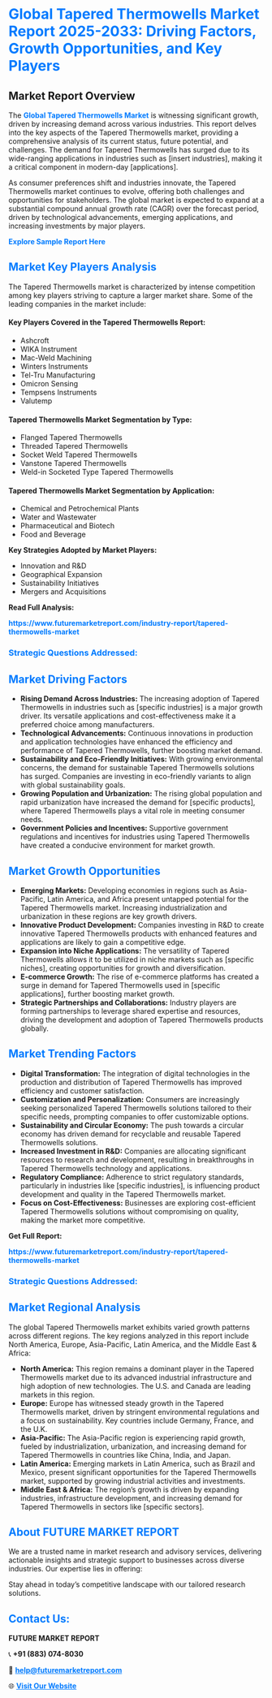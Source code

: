 <h1 style="color: #007BFF;">Global Tapered Thermowells Market Report 2025-2033: Driving Factors, Growth Opportunities, and Key Players</h1>

<section id="overview">
<h2>Market Report Overview</h2>
<p>The <a href="https://www.futuremarketreport.com/industry-report/tapered-thermowells-market" style="color: #007BFF; text-decoration: none;"><strong>Global Tapered Thermowells Market</strong></a> is witnessing significant growth, driven by increasing demand across various industries. This report delves into the key aspects of the Tapered Thermowells market, providing a comprehensive analysis of its current status, future potential, and challenges. The demand for Tapered Thermowells has surged due to its wide-ranging applications in industries such as [insert industries], making it a critical component in modern-day [applications].</p>
<p>As consumer preferences shift and industries innovate, the Tapered Thermowells market continues to evolve, offering both challenges and opportunities for stakeholders. The global market is expected to expand at a substantial compound annual growth rate (CAGR) over the forecast period, driven by technological advancements, emerging applications, and increasing investments by major players.</p>
</section>

<section id="overview">
<p><a href="https://www.futuremarketreport.com/request-sample/reportId=92414" style="color: #007BFF; text-decoration: none;"><strong>Explore Sample Report Here</strong></a></p>
</section>

<section id="key-players">
<h2 style="color: #007BFF;">Market Key Players Analysis</h2>
<p>The Tapered Thermowells market is characterized by intense competition among key players striving to capture a larger market share. Some of the leading companies in the market include:</p>
<h4>Key Players Covered in the Tapered Thermowells Report:</h4>
<ul><li>Ashcroft</li><li>WIKA Instrument</li><li>Mac-Weld Machining</li><li>Winters Instruments</li><li>Tel-Tru Manufacturing</li><li>Omicron Sensing</li><li>Tempsens Instruments</li><li>Valutemp</li></ul>
<h4>Tapered Thermowells Market Segmentation by Type:</h4>
<ul><li>Flanged Tapered Thermowells</li><li>Threaded Tapered Thermowells</li><li>Socket Weld Tapered Thermowells</li><li>Vanstone Tapered Thermowells</li><li>Weld-in Socketed Type Tapered Thermowells</li></ul>

<h4>Tapered Thermowells Market Segmentation by Application:</h4>
<ul><li>Chemical and Petrochemical Plants</li><li>Water and Wastewater</li><li>Pharmaceutical and Biotech</li><li>Food and Beverage</li></ul>
<p><strong>Key Strategies Adopted by Market Players:</strong></p>
<ul>
<li>Innovation and R&D</li>
<li>Geographical Expansion</li>
<li>Sustainability Initiatives</li>
<li>Mergers and Acquisitions</li>
</ul>
</section>

<section>
<p><strong>Read Full Analysis: </strong></p><a href="https://www.futuremarketreport.com/industry-report/tapered-thermowells-market" style="color: #007BFF; text-decoration: none;"><strong>https://www.futuremarketreport.com/industry-report/tapered-thermowells-market</strong></a>
<h3 style="color: #007BFF;">Strategic Questions Addressed:</h3>
</section>

<section id="driving-factors">
<h2 style="color: #007BFF;">Market Driving Factors</h2>
<ul>
<li><strong>Rising Demand Across Industries:</strong> The increasing adoption of Tapered Thermowells in industries such as [specific industries] is a major growth driver. Its versatile applications and cost-effectiveness make it a preferred choice among manufacturers.</li>
<li><strong>Technological Advancements:</strong> Continuous innovations in production and application technologies have enhanced the efficiency and performance of Tapered Thermowells, further boosting market demand.</li>
<li><strong>Sustainability and Eco-Friendly Initiatives:</strong> With growing environmental concerns, the demand for sustainable Tapered Thermowells solutions has surged. Companies are investing in eco-friendly variants to align with global sustainability goals.</li>
<li><strong>Growing Population and Urbanization:</strong> The rising global population and rapid urbanization have increased the demand for [specific products], where Tapered Thermowells plays a vital role in meeting consumer needs.</li>
<li><strong>Government Policies and Incentives:</strong> Supportive government regulations and incentives for industries using Tapered Thermowells have created a conducive environment for market growth.</li>
</ul>
</section>

<section id="growth-opportunities">
<h2 style="color: #007BFF;">Market Growth Opportunities</h2>
<ul>
<li><strong>Emerging Markets:</strong> Developing economies in regions such as Asia-Pacific, Latin America, and Africa present untapped potential for the Tapered Thermowells market. Increasing industrialization and urbanization in these regions are key growth drivers.</li>
<li><strong>Innovative Product Development:</strong> Companies investing in R&D to create innovative Tapered Thermowells products with enhanced features and applications are likely to gain a competitive edge.</li>
<li><strong>Expansion into Niche Applications:</strong> The versatility of Tapered Thermowells allows it to be utilized in niche markets such as [specific niches], creating opportunities for growth and diversification.</li>
<li><strong>E-commerce Growth:</strong> The rise of e-commerce platforms has created a surge in demand for Tapered Thermowells used in [specific applications], further boosting market growth.</li>
<li><strong>Strategic Partnerships and Collaborations:</strong> Industry players are forming partnerships to leverage shared expertise and resources, driving the development and adoption of Tapered Thermowells products globally.</li>
</ul>
</section>

<section id="trending-factors">
<h2 style="color: #007BFF;">Market Trending Factors</h2>
<ul>
<li><strong>Digital Transformation:</strong> The integration of digital technologies in the production and distribution of Tapered Thermowells has improved efficiency and customer satisfaction.</li>
<li><strong>Customization and Personalization:</strong> Consumers are increasingly seeking personalized Tapered Thermowells solutions tailored to their specific needs, prompting companies to offer customizable options.</li>
<li><strong>Sustainability and Circular Economy:</strong> The push towards a circular economy has driven demand for recyclable and reusable Tapered Thermowells solutions.</li>
<li><strong>Increased Investment in R&D:</strong> Companies are allocating significant resources to research and development, resulting in breakthroughs in Tapered Thermowells technology and applications.</li>
<li><strong>Regulatory Compliance:</strong> Adherence to strict regulatory standards, particularly in industries like [specific industries], is influencing product development and quality in the Tapered Thermowells market.</li>
<li><strong>Focus on Cost-Effectiveness:</strong> Businesses are exploring cost-efficient Tapered Thermowells solutions without compromising on quality, making the market more competitive.</li>
</ul>
</section>

<section>
<p><strong>Get Full Report: </strong></p><a href="https://www.futuremarketreport.com/industry-report/tapered-thermowells-market" style="color: #007BFF; text-decoration: none;"><strong>https://www.futuremarketreport.com/industry-report/tapered-thermowells-market</strong></a>
<h3 style="color: #007BFF;">Strategic Questions Addressed:</h3>
</section>


<section id="regional-analysis">
<h2 style="color: #007BFF;">Market Regional Analysis</h2>
<p>The global Tapered Thermowells market exhibits varied growth patterns across different regions. The key regions analyzed in this report include North America, Europe, Asia-Pacific, Latin America, and the Middle East & Africa:</p>
<ul>
<li><strong>North America:</strong> This region remains a dominant player in the Tapered Thermowells market due to its advanced industrial infrastructure and high adoption of new technologies. The U.S. and Canada are leading markets in this region.</li>
<li><strong>Europe:</strong> Europe has witnessed steady growth in the Tapered Thermowells market, driven by stringent environmental regulations and a focus on sustainability. Key countries include Germany, France, and the U.K.</li>
<li><strong>Asia-Pacific:</strong> The Asia-Pacific region is experiencing rapid growth, fueled by industrialization, urbanization, and increasing demand for Tapered Thermowells in countries like China, India, and Japan.</li>
<li><strong>Latin America:</strong> Emerging markets in Latin America, such as Brazil and Mexico, present significant opportunities for the Tapered Thermowells market, supported by growing industrial activities and investments.</li>
<li><strong>Middle East & Africa:</strong> The region’s growth is driven by expanding industries, infrastructure development, and increasing demand for Tapered Thermowells in sectors like [specific sectors].</li>
</ul>
</section>

<footer>
<h2 style="color: #007BFF;">About FUTURE MARKET REPORT</h2>
<p>We are a trusted name in market research and advisory services, delivering actionable insights and strategic support to businesses across diverse industries. Our expertise lies in offering:</p>

<p>Stay ahead in today’s competitive landscape with our tailored research solutions.</p>

<h2 style="color: #007BFF;">Contact Us:</h2>
<p><strong>FUTURE MARKET REPORT</strong></p>
<p>📞 <strong>+91 (883) 074-8030</strong></p>
<p>📧 <strong><a href="mailto:help@futuremarketreport.com" style="color: #007BFF;">help@futuremarketreport.com</a></strong></p>
<p>🌐 <strong><a href="https://www.futuremarketreport.com/" style="color: #007BFF;">Visit Our Website</a></strong></p>
</footer>